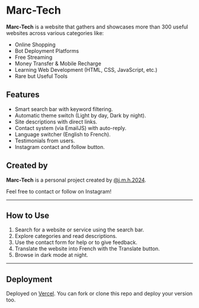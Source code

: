 # Marc-Tech

**Marc-Tech** is a website that gathers and showcases more than 300 useful websites across various categories like:
- Online Shopping
- Bot Deployment Platforms
- Free Streaming
- Money Transfer & Mobile Recharge
- Learning Web Development (HTML, CSS, JavaScript, etc.)
- Rare but Useful Tools

## Features

- Smart search bar with keyword filtering.
- Automatic theme switch (Light by day, Dark by night).
- Site descriptions with direct links.
- Contact system (via EmailJS) with auto-reply.
- Language switcher (English to French).
- Testimonials from users.
- Instagram contact and follow button.

## Created by

**Marc-Tech** is a personal project created by [@j.m.h.2024](https://instagram.com/j.m.h.2024).

Feel free to contact or follow on Instagram!

---


## How to Use

1. Search for a website or service using the search bar.
2. Explore categories and read descriptions.
3. Use the contact form for help or to give feedback.
4. Translate the website into French with the Translate button.
5. Browse in dark mode at night.

---

## Deployment

Deployed on [Vercel](https://vercel.com). You can fork or clone this repo and deploy your version too.
